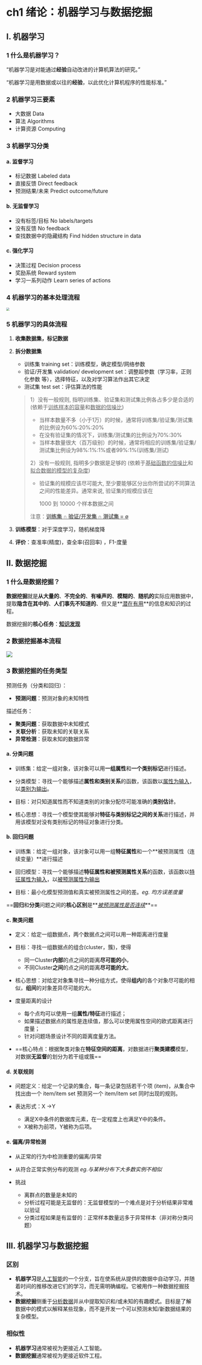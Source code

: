 # ch1 绪论：机器学习与数据挖掘





##  I. 机器学习

### 1 什么是机器学习？

“机器学习是对能通过**经验**自动改进的计算机算法的研究。”

“机器学习是用数据或以往的**经验**，以此优化计算机程序的性能标准。”



### 2 机器学习三要素

- 大数据 Data
- 算法 Algorithms
- 计算资源 Computing



### 3 机器学习分类

#### a. 监督学习

- 标记数据 Labeled data
- 直接反馈 Direct feedback
- 预测结果/未来 Predict outcome/future

#### b. 无监督学习

- 没有标签/目标 No labels/targets
- 没有反馈 No feedback
- 查找数据中的隐藏结构 Find hidden structure in data

#### c. 强化学习

- 决策过程 Decision process
- 奖励系统 Reward system
- 学习一系列动作 Learn series of actions



### 4 机器学习的基本处理流程

<img src="https://raw.githubusercontent.com/Kaiming-Y/picgo_images/master/img/20240526173651.png" style="zoom: 50%;" />



### 5 机器学习的具体流程

1. **收集数据集，标记数据**

2. **拆分数据集**

   - 训练集 training set：训练模型，确定模型/网络参数
   - 验证/开发集 validation/ development set：调整超参数（学习率，正则化参数 等），选择特征，以及对学习算法作出其它决定
   - 测试集 test set：评估算法的性能

   > 1）没有一般规则, 指明训练集、验证集和测试集比例各占多少是合适的 (依赖于<u>训练样本的容量</u>和<u>数据的信噪比</u>)
   >
   > - 当样本数量不多（小于1万）的时候，通常将训练集/验证集/测试集的比例设为60%:20%:20%
   > - 在没有验证集的情况下，训练集/测试集的比例设为70%:30%
   > - 当样本数量很大（百万级别）的时候，通常将相应的训练集/验证集/测试集比例设为98%:1%:1%或者99%:1%(训练集/测试)
   >
   > 2）没有一般规则, 指明多少数据是足够的 (依赖于<u>基础函数的信噪比</u>和<u>拟合数据的模型的复杂度</u>)
   >
   > - 验证集的规模应该尽可能大, 至少要能够区分出你所尝试的不同算法之间的性能差异。通常来说, 验证集的规模应该在
   >
   >   1000 到 10000 个样本数据之间
   >
   > 注意：**<u>训练集 ∩ 验证/开发集 ∩ 测试集 = ∅</u>**

3. **训练模型**：对于深度学习，随机梯度降

4. **评价**：查准率(精度)，查全率(召回率) ，F1-度量







## II. 数据挖掘

### 1 什么是数据挖掘？

 **数据挖掘**就是**从大量的**、**不完全的**、**有噪声的**、**模糊的**、**随机的**实际应用数据中，提取**隐含在其中的**、**人们事先不知道的**、但又是**<u>潜在有用</u>**的信息和知识的过程。

数据挖掘的**核心任务**：<u>**知识发现**</u>



### 2 数据挖掘基本流程

![](https://raw.githubusercontent.com/Kaiming-Y/picgo_images/master/img/20240526230120.png)



### 3 数据挖掘的任务类型

预测任务（分类和回归）：

- **预测问题**：预测对象的未知特性

描述任务：

- **聚类问题**：获取数据中未知模式
- **关联分析**：获取未知的关联关系
- **异常检测**：获取未知的数据异常

#### a. 分类问题

- 训练集：给定一组对象，该对象可以用**一组属性**和**一个类别标记**进行描述。

- 分类模型：寻找一个能够描述**属性和类别关系**的函数，该函数以<u>属性为输入</u>，以<u>类别为输出</u>。

- 目标：对只知道属性而不知道类别的对象分配尽可能准确的**类别估计**。

- 核心思想：寻找一个模型使其能够对**特征与类别标记之间的关系**进行描述，并用该模型对没有类别标记的特征对象进行分类。

#### b. 回归问题

- 训练集：给定一组对象，该对象可以用一组**特征属性**和一个**被预测属性（连续变量）**进行描述

- 回归模型：寻找一个能够描述**特征属性和被预测属性关系**的函数，该函数以<u>特征属性为输入</u>，以<u>被预测属性为输出</u>

- 目标：最小化模型预测值和真实被预测属性之间的差。*eg. 均方误差度量*

==**回归**和**分类**问题之间的**核心区别**是**<u>*被预测属性是否连续*</u>**==

#### c. 聚类问题

- 定义：给定一组数据点，两个数据点之间可以用一种距离进行度量

- 目标：寻找一组数据点的组合(cluster，簇)，使得
  - 同一Cluster**内部**的点之间的距离**尽可能的小**，
  - 不同Cluster**之间**的点之间的距离**尽可能的大**。
- 核心思想：对给定对象集寻找一种分组方式，使得**组内**的各个对象尽可能的相似，**组间**的对象差异尽可能的大。
- 度量距离的设计
  - 每个点均可以使用一组**属性/特征**进行描述；
  - 如果描述数据点的属性是连续值，那么可以使用属性空间的欧式距离进行度量；
  - 针对问题场景设计不同的距离度量方法。

- ==核心特点：根据聚类对象在**特征空间的距离**，对数据进行**聚类建模**模型，对数据**无监督**的划分为若干组或簇==

#### d. 关联规则

- 问题定义：给定一个记录的集合，每一条记录包括若干个项 (item)，从集合中找出由一个 item/item set 预测另一个 item/item set 同时出现的规则。

- 表达形式：X ->Y
  - 满足X中条件的数据库元素，在一定程度上也满足Y中的条件。
  - X被称为前项，Y被称为后项。

#### e. 偏离/异常检测

- 从正常的行为中检测重要的偏离/异常
- 从符合正常实例分布的观测   *eg.与某种分布下大多数实例不相似*

- 挑战
  - 离群点的数量是未知的
  - 分析过程可能是无监督的：无监督模型的一个难点是对于分析结果非常难以验证
  - 分类过程如果是有监督的：正常样本数量远多于异常样本（非对称分类问题）





## III. 机器学习与数据挖掘

### 区别

- **机器学习**是<u>人工智能</u>的一个分支，旨在使系统从提供的数据中自动学习，并随着时间的推移改进它们的学习，而无需明确编程。它被用作一种数据挖掘技术。
- **数据挖掘**侧重于<u>分析数据</u>并从中提取知识和/或未知的有趣模式。目标是了解数据中的模式以解释某些现象，而不是开发一个可以预测未知/新数据结果的复杂模型。

### 相似性

- **机器学习**通常被视为更接近人工智能。
- **数据挖掘**通常被视为更接近软件工程。